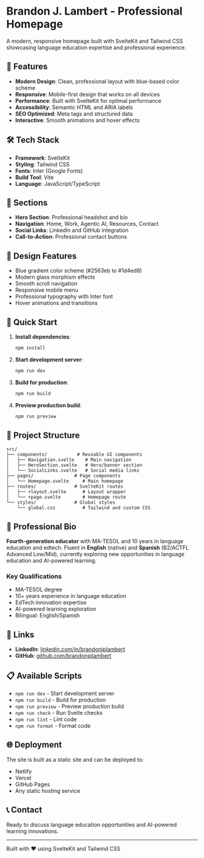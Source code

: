 # Brandon J. Lambert - Professional Homepage

A modern, responsive homepage built with SvelteKit and Tailwind CSS showcasing language education expertise and professional experience.

## 🚀 Features

- **Modern Design**: Clean, professional layout with blue-based color scheme
- **Responsive**: Mobile-first design that works on all devices
- **Performance**: Built with SvelteKit for optimal performance
- **Accessibility**: Semantic HTML and ARIA labels
- **SEO Optimized**: Meta tags and structured data
- **Interactive**: Smooth animations and hover effects

## 🛠 Tech Stack

- **Framework**: SvelteKit
- **Styling**: Tailwind CSS
- **Fonts**: Inter (Google Fonts)
- **Build Tool**: Vite
- **Language**: JavaScript/TypeScript

## 📱 Sections

- **Hero Section**: Professional headshot and bio
- **Navigation**: Home, Work, Agentic AI, Resources, Contact
- **Social Links**: LinkedIn and GitHub integration
- **Call-to-Action**: Professional contact buttons

## 🎨 Design Features

- Blue gradient color scheme (#2563eb to #1d4ed8)
- Modern glass morphism effects
- Smooth scroll navigation
- Responsive mobile menu
- Professional typography with Inter font
- Hover animations and transitions

## 🚀 Quick Start

1. **Install dependencies**:
   ```bash
   npm install
   ```

2. **Start development server**:
   ```bash
   npm run dev
   ```

3. **Build for production**:
   ```bash
   npm run build
   ```

4. **Preview production build**:
   ```bash
   npm run preview
   ```

## 📁 Project Structure

```
src/
├── components/           # Reusable UI components
│   ├── Navigation.svelte    # Main navigation
│   ├── HeroSection.svelte   # Hero/banner section
│   └── SocialLinks.svelte   # Social media links
├── pages/               # Page components
│   └── Homepage.svelte     # Main homepage
├── routes/              # SvelteKit routes
│   ├── +layout.svelte      # Layout wrapper
│   └── +page.svelte        # Homepage route
└── styles/              # Global styles
    └── global.css          # Tailwind and custom CSS
```

## 🎯 Professional Bio

**Fourth-generation educator** with MA-TESOL and 10 years in language education and edtech. Fluent in **English** (native) and **Spanish** (B2/ACTFL Advanced Low/Mid), currently exploring new opportunities in language education and AI-powered learning.

### Key Qualifications
- MA-TESOL degree
- 10+ years experience in language education
- EdTech innovation expertise
- AI-powered learning exploration
- Bilingual: English/Spanish

## 🔗 Links

- **LinkedIn**: [linkedin.com/in/brandonjplambert](https://linkedin.com/in/brandonjplambert)
- **GitHub**: [github.com/brandonjplambert](https://github.com/brandonjplambert)

## 📋 Available Scripts

- `npm run dev` - Start development server
- `npm run build` - Build for production
- `npm run preview` - Preview production build
- `npm run check` - Run Svelte checks
- `npm run lint` - Lint code
- `npm run format` - Format code

## 🌐 Deployment

The site is built as a static site and can be deployed to:
- Netlify
- Vercel
- GitHub Pages
- Any static hosting service

## 📞 Contact

Ready to discuss language education opportunities and AI-powered learning innovations.

---

Built with ❤️ using SvelteKit and Tailwind CSS